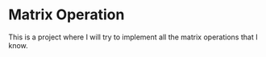 # Matrix Operation

This is a project where I will try to implement all the matrix operations that I know.
